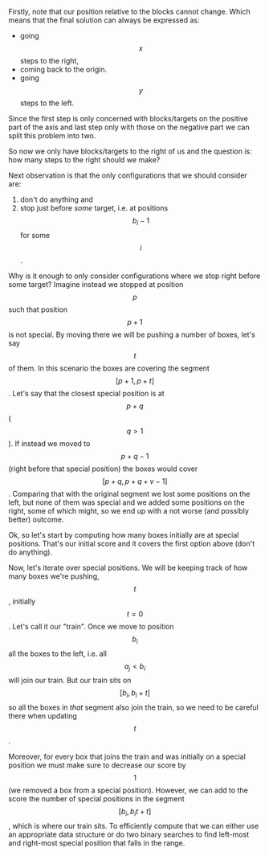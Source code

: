 Firstly, note that our position relative to the blocks cannot change.  Which means that the final solution can always be expressed as:

- going $$x$$ steps to the right,
- coming back to the origin.
- going $$y$$ steps to the left.

Since the first step is only concerned with blocks/targets on the positive part of the axis and last step only with those on the negative part we can split this problem into two.

So now we only have blocks/targets to the right of us and the question is: how many steps to the right should we make?

Next observation is that the only configurations that we should consider are:

1. don't do anything and
1. stop just before *some* target, i.e. at positions $$b_i-1$$ for some $$i$$.

Why is it enough to only consider configurations where we stop right before some target?  Imagine instead we stopped at position $$p$$ such that position $$p+1$$ is not special.  By moving there we will be pushing a number of boxes, let's say $$t$$ of them.  In this scenario the boxes are covering the segment $$[p+1, p+t]$$.  Let's say that the closest special position is at $$p+q$$ ($$q > 1$$).  If instead we moved to $$p+q-1$$ (right before that special position) the boxes would cover $$[p+q, p+q+v-1]$$.  Comparing that with the original segment we lost some positions on the left, but none of them was special and we added some positions on the right, some of which might, so we end up with a not worse (and possibly better) outcome.

Ok, so let's start by computing how many boxes initially are at special positions.  That's our initial score and it covers the first option above (don't do anything).

Now, let's iterate over special positions.  We will be keeping track of how many boxes we're pushing, $$t$$, initially $$t=0$$. Let's call it our "train".  Once we move to position $$b_i$$ all the boxes to the left, i.e. all $$a_j < b_i$$ will join our train.  But our train sits on $$[b_i, b_i+t]$$ so all the boxes in *that* segment also join the train, so we need to be careful there when updating $$t$$.

Moreover, for every box that joins the train and was initially on a special position we must make sure to decrease our score by $$1$$ (we removed a box from a special position).  However, we can add to the score the number of special positions in the segment $$[b_i, b_it+t]$$, which is where our train sits.  To efficiently compute that we can either use an appropriate data structure or do two binary searches to find left-most and right-most special position that falls in the range.
